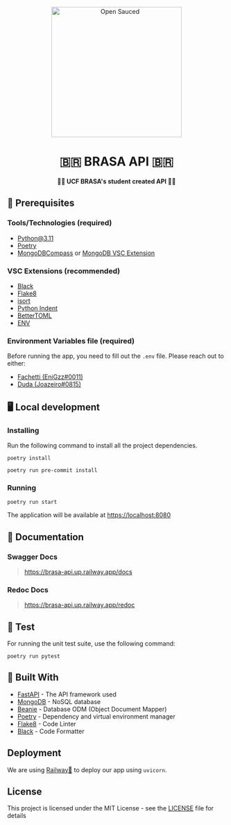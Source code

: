 <div align="center">
  <br>
  <img alt="Open Sauced" src="https://cdn.discordapp.com/attachments/980268278284976189/1093756002282766436/PNG-brasa-logo_1.png" width="300px">
  <h1> 🇧🇷 BRASA API 🇧🇷</h1>
  <strong>🧑‍💻 UCF BRASA's student created API 🧑‍💻 </strong>
</div>

## 📖 Prerequisites

### Tools/Technologies (required)
- [Python@3.11](https://www.python.org/downloads/)
- [Poetry](https://python-poetry.org/docs/#installation)
- [MongoDBCompass](https://www.mongodb.com/try/download/compass) or [MongoDB VSC Extension](https://marketplace.visualstudio.com/items?itemName=mongodb.mongodb-vscode)

### VSC Extensions (recommended)
- [Black](https://marketplace.visualstudio.com/items?itemName=ms-python.black-formatter)
- [Flake8](https://marketplace.visualstudio.com/items?itemName=ms-python.flake8)
- [isort](https://marketplace.visualstudio.com/items?itemName=ms-python.isort)
- [Python Indent](https://marketplace.visualstudio.com/items?itemName=KevinRose.vsc-python-indent) 
- [BetterTOML](https://marketplace.visualstudio.com/items?itemName=bungcip.better-toml)
- [ENV](https://marketplace.visualstudio.com/items?itemName=IronGeek.vscode-env)

### Environment Variables file (required)
Before running the app, you need to fill out the `.env` file. Please reach out to either:
  - [Fachetti (EniGzz#0011)](https://discordapp.com/users/294195589820710912)
  - [Duda (Joazeiro#0815)](https://discordapp.com/users/401588155788296194)


## 🖥️ Local development
### Installing
Run the following command to install all the project dependencies.

```shell
poetry install
```

```shell
poetry run pre-commit install
```

### Running
```shell
poetry run start
```
The application will be available at [https://localhost:8080](http://localhost:8080)


## 📓 Documentation
### Swagger Docs
> https://brasa-api.up.railway.app/docs

### Redoc Docs
> https://brasa-api.up.railway.app/redoc


## 🧪 Test

For running the unit test suite, use the following command: 

```shell
poetry run pytest
```

## 🧰 Built With

  - [FastAPI](https://fastapi.tiangolo.com/) - The API framework used
  - [MongoDB](https://www.mongodb.com) - NoSQL database
  - [Beanie](https://beanie-odm.dev) - Database ODM (Object Document Mapper)
  - [Poetry](https://python-poetry.org) - Dependency and virtual environment manager
  - [Flake8](https://flake8.pycqa.org/en/latest/) - Code Linter
  - [Black](https://black.readthedocs.io/en/stable/) - Code Formatter

## Deployment

We are using [Railway🚅](https://railway.app) to deploy our app using `uvicorn`.

## License

This project is licensed under the MIT License - see the [LICENSE](LICENSE) file for details
